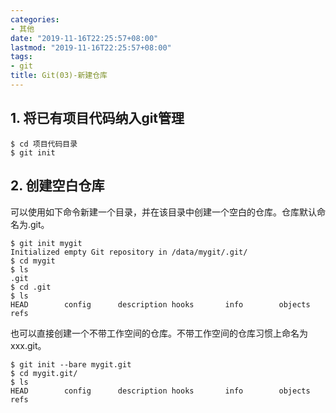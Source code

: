 ```yaml
---
categories:
- 其他
date: "2019-11-16T22:25:57+08:00"
lastmod: "2019-11-16T22:25:57+08:00"
tags:
- git
title: Git(03)-新建仓库
---
```


## 1. 将已有项目代码纳入git管理 ##

```
$ cd 项目代码目录
$ git init
```

## 2. 创建空白仓库 ##

可以使用如下命令新建一个目录，并在该目录中创建一个空白的仓库。仓库默认命名为.git。

```
$ git init mygit
Initialized empty Git repository in /data/mygit/.git/
$ cd mygit
$ ls
.git
$ cd .git
$ ls 
HEAD        config      description hooks       info        objects     refs
```

也可以直接创建一个不带工作空间的仓库。不带工作空间的仓库习惯上命名为xxx.git。

```
$ git init --bare mygit.git
$ cd mygit.git/
$ ls
HEAD        config      description hooks       info        objects     refs
```
